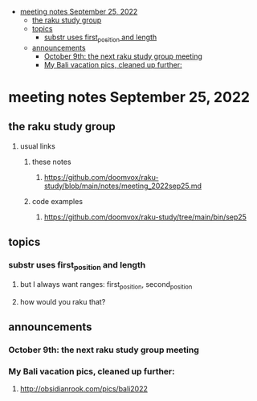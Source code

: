 - [meeting notes September 25, 2022](#org0223672)
  - [the raku study group](#org110fb54)
  - [topics](#org31b30de)
    - [substr uses first<sub>position</sub> and length](#org6a4e939)
  - [announcements](#orgfe2ef53)
    - [October 9th: the next raku study group meeting](#org053fdf1)
    - [My Bali vacation pics, cleaned up further:](#orgc3aa7ef)


<a id="org0223672"></a>

# meeting notes September 25, 2022


<a id="org110fb54"></a>

## the raku study group

1.  usual links

    1.  these notes
    
        1.  <https://github.com/doomvox/raku-study/blob/main/notes/meeting_2022sep25.md>
    
    2.  code examples
    
        1.  <https://github.com/doomvox/raku-study/tree/main/bin/sep25>


<a id="org31b30de"></a>

## topics


<a id="org6a4e939"></a>

### substr uses first<sub>position</sub> and length

1.  but I always want ranges: first<sub>position</sub>, second<sub>position</sub>

2.  how would you raku that?


<a id="orgfe2ef53"></a>

## announcements


<a id="org053fdf1"></a>

### October 9th: the next raku study group meeting


<a id="orgc3aa7ef"></a>

### My Bali vacation pics, cleaned up further:

1.  <http://obsidianrook.com/pics/bali2022>
